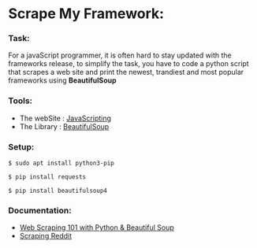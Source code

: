 # Scrape My Framework:

### **Task:** 
For a javaScript programmer, it is often hard to stay updated with the frameworks release, to simplify the task, you have to code a python script that scrapes a web site and print the newest, trandiest and most popular frameworks using **BeautifulSoup**
### **Tools:**
+ The webSite : [JavaScripting](https://www.javascripting.com/)
+ The Library  : [BeautifulSoup](https://www.crummy.com/software/BeautifulSoup/bs4/doc/#quick-start)
### **Setup:**
```
$ sudo apt install python3-pip
```
```
$ pip install requests
```
```
$ pip install beautifulsoup4
```
### **Documentation:**
+ [Web Scraping 101 with Python & Beautiful Soup](https://codeburst.io/web-scraping-101-with-python-beautiful-soup-bb617be1f486 "codeburst")
+ [Scraping Reddit](https://www.datacamp.com/community/tutorials/scraping-reddit-python-scrapy "DataCamp")
